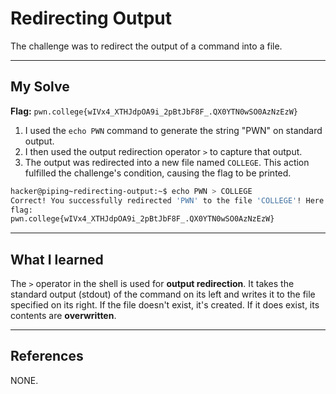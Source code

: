 # Redirecting Output

The challenge was to redirect the output of a command into a file.

-----

## My Solve

**Flag:** `pwn.college{wIVx4_XTHJdpOA9i_2pBtJbF8F_.QX0YTN0wSO0AzNzEzW}`

1.  I used the `echo PWN` command to generate the string "PWN" on standard output.
2.  I then used the output redirection operator `>` to capture that output.
3.  The output was redirected into a new file named `COLLEGE`. This action fulfilled the challenge's condition, causing the flag to be printed.

<!-- end list -->

```bash
hacker@piping~redirecting-output:~$ echo PWN > COLLEGE
Correct! You successfully redirected 'PWN' to the file 'COLLEGE'! Here is your 
flag:
pwn.college{wIVx4_XTHJdpOA9i_2pBtJbF8F_.QX0YTN0wSO0AzNzEzW}
```

-----

## What I learned

The `>` operator in the shell is used for **output redirection**. It takes the standard output (stdout) of the command on its left and writes it to the file specified on its right. If the file doesn't exist, it's created. If it does exist, its contents are **overwritten**.

-----

## References

NONE.